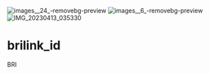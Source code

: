 ![images__24_-removebg-preview](https://user-images.githubusercontent.com/130546879/231629371-da4e87a5-f43d-4200-afa0-ef324a2ea85c.png)
![images__6_-removebg-preview](https://user-images.githubusercontent.com/130546879/231629391-a59303af-2088-40b7-978e-119c5f827fda.png)
![IMG_20230413_035330](https://user-images.githubusercontent.com/130546879/231624757-16339ba5-458f-4caa-bc98-2240109323b8.jpg)
# brilink_id
BRI
